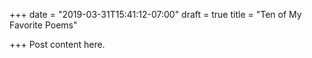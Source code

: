 +++
date = "2019-03-31T15:41:12-07:00"
draft = true
title = "Ten of My Favorite Poems"

+++
Post content here.